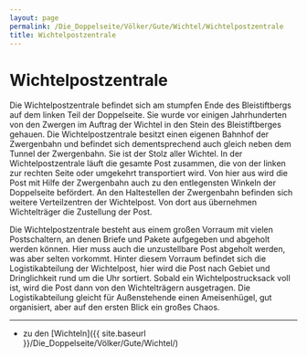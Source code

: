 ```yaml
---
layout: page
permalink: /Die_Doppelseite/Völker/Gute/Wichtel/Wichtelpostzentrale
title: Wichtelpostzentrale
---
```


# Wichtelpostzentrale

Die Wichtelpostzentrale befindet sich am stumpfen Ende des Bleistiftbergs auf dem linken Teil der Doppelseite. Sie wurde vor einigen Jahrhunderten von den Zwergen im Auftrag der Wichtel in den Stein des Bleistiftberges gehauen. Die Wichtelpostzentrale besitzt einen eigenen Bahnhof der Zwergenbahn und befindet sich dementsprechend auch gleich neben dem Tunnel der Zwergenbahn. Sie ist der Stolz aller Wichtel. In der Wichtelpostzentrale läuft die gesamte Post zusammen, die von der linken zur rechten Seite oder umgekehrt transportiert wird. Von hier aus wird die Post mit Hilfe der Zwergenbahn auch zu den entlegensten Winkeln der Doppelseite befördert. An den Haltestellen der Zwergenbahn befinden sich weitere Verteilzentren der Wichtelpost. Von dort aus übernehmen Wichtelträger die Zustellung der Post.

Die Wichtelpostzentrale besteht aus einem großen Vorraum mit vielen Postschaltern, an denen Briefe und Pakete aufgegeben und abgeholt werden können. Hier muss auch die unzustellbare Post abgeholt werden, was aber selten vorkommt. Hinter diesem Vorraum befindet sich die Logistikabteilung der Wichtelpost, hier wird die Post nach Gebiet und Dringlichkeit rund um die Uhr sortiert. Sobald ein Wichtelpostrucksack voll ist, wird die Post dann von den Wichtelträgern ausgetragen. Die Logistikabteilung gleicht für Außenstehende einen Ameisenhügel, gut organisiert, aber auf den ersten Blick ein großes Chaos.

***

- zu den [Wichteln]({{ site.baseurl }}/Die_Doppelseite/Völker/Gute/Wichtel/)
